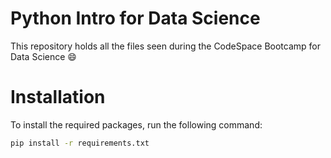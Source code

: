 # Python Intro for Data Science

This repository holds all the files seen during the CodeSpace Bootcamp for Data Science 😄

# Installation

To install the required packages, run the following command:

```bash
pip install -r requirements.txt
```
